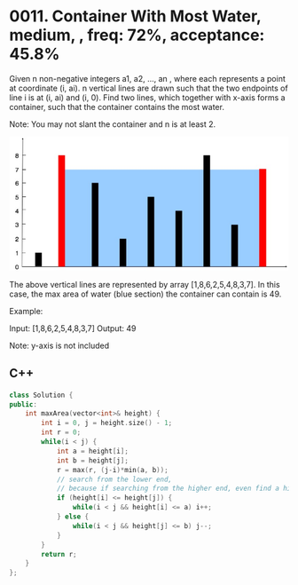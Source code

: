 # 0011. Container With Most Water, medium, , freq: 72%, acceptance: 45.8%
Given n non-negative integers a1, a2, ..., an , where each represents a point at coordinate (i, ai). n vertical lines are drawn such that the two endpoints of line i is at (i, ai) and (i, 0). Find two lines, which together with x-axis forms a container, such that the container contains the most water.

Note: You may not slant the container and n is at least 2.

<img src="./img/question_11.jpg"/>

The above vertical lines are represented by array [1,8,6,2,5,4,8,3,7]. In this case, the max area of water (blue section) the container can contain is 49.

 

Example:

Input: [1,8,6,2,5,4,8,3,7]
Output: 49

Note: y-axis is not included
## C++

```C++
class Solution {
public:
    int maxArea(vector<int>& height) {
        int i = 0, j = height.size() - 1;
        int r = 0; 
        while(i < j) {
            int a = height[i];
            int b = height[j];
            r = max(r, (j-i)*min(a, b));
            // search from the lower end, 
            // because if searching from the higher end, even find a higher one, it still use the lower end to calc area
            if (height[i] <= height[j]) {
                while(i < j && height[i] <= a) i++;
            } else {
                while(i < j && height[j] <= b) j--;
            }
        }
        return r;
    }
};
```